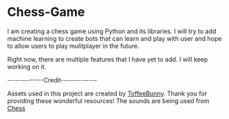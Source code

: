 # Chess-Game
I am creating a chess game using Python and its libraries. I will try to add machine learning to create bots that can learn and play with user and hope to allow users to play mulitplayer in the future.

Right now, there are multiple features that I have yet to add. I will keep working on it.

-------------Credit-------------

Assets used in this project are created by [ToffeeBunny](https://toffeebunny.itch.io/). Thank you for providing these wonderful resources!
The sounds are being used from [Chess](https://chess.com/)

